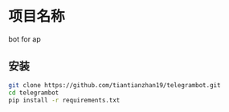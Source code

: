 # 项目名称

bot for ap

## 安装

```bash
git clone https://github.com/tiantianzhan19/telegrambot.git
cd telegrambot
pip install -r requirements.txt
